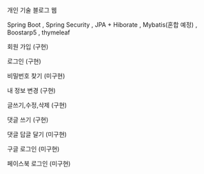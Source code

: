 개인 기술 블로그 웹


Spring Boot , Spring Security , JPA + Hiborate , Mybatis(혼합 예정) , Boostarp5 , thymeleaf 


회원 가입 (구현)

로그인 (구현)

비밀번호 찾기 (미구현)

내 정보 변경 (구현)

글쓰기,수정,삭제 (구현)

댓글 쓰기 (구현)

댓글 답글 달기 (미구현)

구글 로그인 (미구현)

페이스북 로그인 (미구현)
